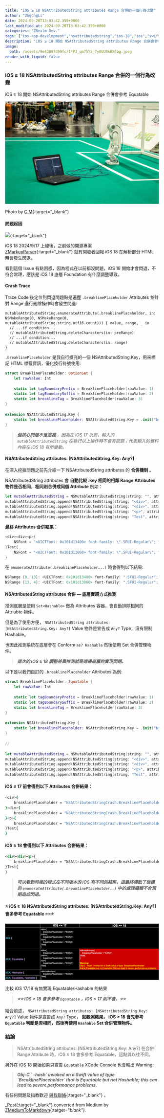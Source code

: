 ```yaml
---
title: "iOS ≥ 18 NSAttributedString attributes Range 合併的一個行為改變"
author: "ZhgChgLi"
date: 2024-09-20T13:03:42.359+0000
last_modified_at: 2024-09-20T13:03:42.359+0000
categories: "ZRealm Dev."
tags: ["ios-app-development","nsattributedstring","ios-18","ios","swift"]
description: "iOS ≥ 18 開始 NSAttributedString attributes Range 合併會參考 Equatable"
image:
  path: /assets/9e43897d99fc/1*PJ_qm75Yz_7y0UUBk8X6bg.jpeg
render_with_liquid: false
---
```


### iOS ≥ 18 NSAttributedString attributes Range 合併的一個行為改變

iOS ≥ 18 開始 NSAttributedString attributes Range 合併會參考 Equatable



![Photo by [C M](https://unsplash.com/@ubahnverleih?utm_content=creditCopyText&utm_medium=referral&utm_source=unsplash){:target="_blank"}](/assets/9e43897d99fc/1*PJ_qm75Yz_7y0UUBk8X6bg.jpeg)

Photo by [C M](https://unsplash.com/@ubahnverleih?utm_content=creditCopyText&utm_medium=referral&utm_source=unsplash){:target="_blank"}
#### 問題起因


[![](https://repository-images.githubusercontent.com/602927147/57ce75c1-8548-449c-b44a-f4b0451ed5ea)](https://github.com/ZhgChgLi/ZMarkupParser){:target="_blank"}


iOS 18 2024/9/17 上線後，之前做的開源專案 [ZMarkupParser](https://github.com/ZhgChgLi/ZMarkupParser){:target="_blank"} 就有開發者回報 iOS 18 在解析部分 HTML 時會發生閃退。

看到這個 Issue 有點困惑，因為程式在以前都沒問題，iOS 18 開始才會閃退，不符合常理，應該是 iOS 18 底層 Foundation 有什麼調整導致。
#### Crash Trace

Trace Code 後定位到閃退問題點是遍歷 `.breaklinePlaceholder` Attributes 並針對 Range 進行刪除操作時會發生閃退:
```
mutableAttributedString.enumerateAttribute(.breaklinePlaceholder, in: NSMakeRange(0, NSMakeRange(0, mutableAttributedString.string.utf16.count))) { value, range, _ in
  // ...if condition...
  // mutableAttributedString.deleteCharacters(in: preRange)
  // ...if condition...
  // mutableAttributedString.deleteCharacters(in: range)
}
```

`.breaklinePlaceholder` 是我自行擴充的一個 NSAttributedString\.Key，用來標記 HTML 標籤資訊，優化換行符號使用:
```swift
struct BreaklinePlaceholder: OptionSet {
    let rawValue: Int

    static let tagBoundaryPrefix = BreaklinePlaceholder(rawValue: 1)
    static let tagBoundarySuffix = BreaklinePlaceholder(rawValue: 2)
    static let breaklineTag = BreaklinePlaceholder(rawValue: 3)
}

extension NSAttributedString.Key {
    static let breaklinePlaceholder: NSAttributedString.Key = .init("breaklinePlaceholder")
}
```


> **_但核心問題不是這裡_** _，因為在 iOS 17 以前，輸入的 `mutableAttributedString` 在執行以上操作時不會有問題；代表輸入的資料內容在 iOS 18 有所變動。_ 




#### NSAttributedString attributes: \[NSAttributedString\.Key: Any?\]

在深入挖掘問題之前先介紹一下 NSAttributedString attributes 的 **合併機制** 。

NSAttributedString attributes 會 **自動比較 \.key 相同的相鄰 Range Attributes 物件是否相同，相同則合併成同個 Attribute** 例如：
```swift
let mutableAttributedString = NSMutableAttributedString(string: "", attributes: nil)
mutableAttributedString.append(NSAttributedString(string: "<div>", attributes: [.font: UIFont.systemFont(ofSize: 14)]))
mutableAttributedString.append(NSAttributedString(string: "<div>", attributes: [.font: UIFont.systemFont(ofSize: 14)]))
mutableAttributedString.append(NSAttributedString(string: "<p>", attributes: [.font: UIFont.systemFont(ofSize: 14)]))
mutableAttributedString.append(NSAttributedString(string: "Test", attributes: [.font: UIFont.systemFont(ofSize: 12)]))
```

**最終 Attributes 合併結果：**
```swift
<div><div><p>{
    NSFont = "<UICTFont: 0x101d13400> font-family: \".SFUI-Regular\"; font-weight: normal; font-style: normal; font-size: 14.00pt";
}Test{
    NSFont = "<UICTFont: 0x101d13860> font-family: \".SFUI-Regular\"; font-weight: normal; font-style: normal; font-size: 12.00pt";
}
```

在 `enumerateAttribute(.breaklinePlaceholder...)` 時會得到以下結果:
```swift
NSRange {0, 13}: <UICTFont: 0x101d13400> font-family: ".SFUI-Regular"; font-weight: normal; font-style: normal; font-size: 14.00pt
NSRange {13, 4}: <UICTFont: 0x101d13860> font-family: ".SFUI-Regular"; font-weight: normal; font-style: normal; font-size: 12.00pt
```
#### NSAttributedString attributes 合併 — 底層實踐方式推測

推測底層是使用 `Set<Hashable>` 做為 Attributes 容器，會自動排除相同的 Attriubte 物件。

但是為了使用方便， `NSAttributedString attributes: [NSAttributedString.Key: Any?]` Value 物件是宣告成 `Any?` Type，沒有限制 Hashable。

也因此推測系統在底層會在 Conform `as? Hashable` 然後使用 Set 合併管理物件。


> **_這次的 iOS ≥ 18 調整差異推測就是這邊底層的實現問題。_** 





以下是以我們自訂的 `.breaklinePlaceholder` Attributes 為例:
```swift
struct BreaklinePlaceholder: Equatable {
    let rawValue: Int

    static let tagBoundaryPrefix = BreaklinePlaceholder(rawValue: 1)
    static let tagBoundarySuffix = BreaklinePlaceholder(rawValue: 2)
    static let breaklineTag = BreaklinePlaceholder(rawValue: 3)
}

extension NSAttributedString.Key {
    static let breaklinePlaceholder: NSAttributedString.Key = .init("breaklinePlaceholder")
}

//

let mutableAttributedString = NSMutableAttributedString(string: "", attributes: nil)
mutableAttributedString.append(NSAttributedString(string: "<div>", attributes: [.breaklinePlaceholder: NSAttributedString.Key.BreaklinePlaceholder.tagBoundaryPrefix]))
mutableAttributedString.append(NSAttributedString(string: "<div>", attributes: [.breaklinePlaceholder: NSAttributedString.Key.BreaklinePlaceholder.tagBoundaryPrefix]))
mutableAttributedString.append(NSAttributedString(string: "<p>", attributes: [.breaklinePlaceholder: NSAttributedString.Key.BreaklinePlaceholder.tagBoundaryPrefix]))
mutableAttributedString.append(NSAttributedString(string: "Test", attributes: nil))
```
#### iOS ≤ 17 前會得到以下 **Attributes 合併結果：**
```bash
<div>{
    breaklinePlaceholder = "NSAttributedStringCrash.BreaklinePlaceholder(rawValue: 1)";
}<div>{
    breaklinePlaceholder = "NSAttributedStringCrash.BreaklinePlaceholder(rawValue: 1)";
}<p>{
    breaklinePlaceholder = "NSAttributedStringCrash.BreaklinePlaceholder(rawValue: 1)";
}Test{
}
```
#### iOS ≥ 18 會得到以下 Attributes 合併結果：
```xml
<div><div><p>{
    breaklinePlaceholder = "NSAttributedStringCrash.BreaklinePlaceholder(rawValue: 1)";
}Test{
}
```


> **_可以看到同樣的程式在不同版本的 iOS 有不同的結果，這最終導致了後續的 `enumerateAttribute(.breaklinePlaceholder..)` 中的處理邏輯不合預期造成閃退。_** 




#### ⭐️ iOS ≥ 18 NSAttributedString attributes: \[NSAttributedString\.Key: Any?\] 會多參考 Equatable ==⭐️


![比較 iOS 17/18 有無實現 Equatable/Hashable 的結果](/assets/9e43897d99fc/1*0TKpBawJoLZUbUKwovRUJQ.png)

比較 iOS 17/18 有無實現 Equatable/Hashable 的結果


> **_⭐️⭐️ iOS ≥ 18 會多參考 `Equatable` ，iOS ≤ 17 則不會。⭐️⭐️_** 





結合前述， `NSAttributedString attributes: [NSAttributedString.Key: Any?]` Value 物件是宣告成 `Any?` Type， **就觀測結果， iOS ≥ 18 會先參考 `Equatable` 判斷是否相同，然後再使用 `Hashable` Set 合併管理物件。**
### 結論


> NSAttributedString attributes: \[NSAttributedString\.Key: Any?\] 在合併 Range Attribute 時，iOS ≥ 18 會多參考 Equatable，這點與以往不同。 




另外在 iOS 18 開始如果只宣告 `Equatable` XCode Console 也會輸出 Warning:


> **_Obj\-C \` \-hash\` invoked on a Swift value of type \`BreaklinePlaceholder\` that is Equatable but not Hashable; this can lead to severe performance problems\._** 






有任何問題及指教歡迎 [與我聯絡](https://www.zhgchg.li/contact){:target="_blank"} 。



_[Post](https://medium.com/zrealm-ios-dev/ios-18-nsattributedstring-attributes-range-%E5%90%88%E4%BD%B5%E7%9A%84%E4%B8%80%E5%80%8B%E8%A1%8C%E7%82%BA%E6%94%B9%E8%AE%8A-9e43897d99fc){:target="_blank"} converted from Medium by [ZMediumToMarkdown](https://github.com/ZhgChgLi/ZMediumToMarkdown){:target="_blank"}._
